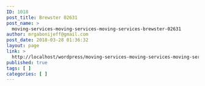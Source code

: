 ```yaml
---
ID: 1018
post_title: Brewster 02631
post_name: >
  moving-services-moving-services-moving-services-brewster-02631
author: mrgabonijeff@gmail.com
post_date: 2018-03-28 01:36:32
layout: page
link: >
  http://localhost/wordpress/moving-services-moving-services-moving-services-brewster-02631/
published: true
tags: [ ]
categories: [ ]
---
```


